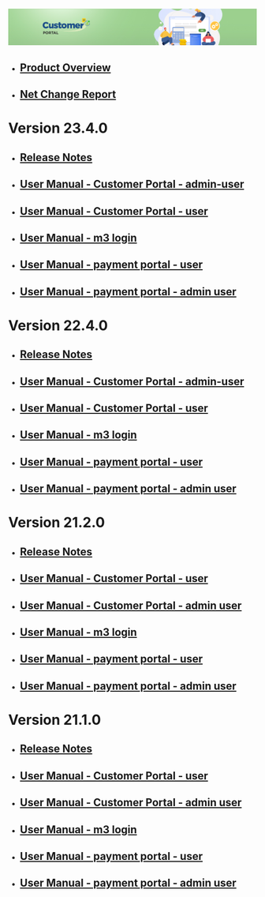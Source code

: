 ![LeanSwift Customer Portal](/Customerportal/src/images/customer-portal/front-end-user/CP_banner.jpg)

- ## [Product Overview](customer-portal/21.1.0/overview-customer-portal.md)

- ## [Net Change Report](net-change-report.md)

# Version 23.4.0

- ## [Release Notes](customer-portal/23.4.0/release-notes-customer-portal.md)

- ## [User Manual - Customer Portal - admin-user](customer-portal/23.4.0/usermanual-customerportal-admin-user.md)

- ## [User Manual - Customer Portal - user](customer-portal/23.4.0/usermanual-customerportal-user.md)

- ## [User Manual - m3 login](add-ons/m3-login/usermanual-m3-login-23.4.0.md)

- ## [User Manual - payment portal - user](add-ons/payment-portal/usermanual-paymentportal-23.4.0-user.md)

- ## [User Manual -  payment portal - admin user](add-ons/payment-portal/usermanual-paymentportal-23.4.0-admin-user.md)

# Version 22.4.0 

- ## [Release Notes](customer-portal/22.4.0/release-notes-customer-portal.md)

- ## [User Manual - Customer Portal - admin-user](customer-portal/22.4.0/usermanual-customerportal-admin-user.md)

- ## [User Manual - Customer Portal - user](customer-portal/22.4.0/usermanual-customerportal-user.md)

- ## [User Manual - m3 login](add-ons/m3-login/usermanual-m3-login-22.4.0.md)

- ## [User Manual - payment portal - user](add-ons/payment-portal/usermanual-paymentportal-22.4.0-user.md)

- ## [User Manual -  payment portal - admin user](add-ons/payment-portal/usermanual-paymentportal-22.4.0-admin-user.md)


# Version 21.2.0

- ## [Release Notes](customer-portal/21.2.0/release-notes-customer-portal.md)

- ## [User Manual - Customer Portal - user](customer-portal/21.2.0/usermanual-customerportal-user.md)

- ## [User Manual - Customer Portal - admin user](customer-portal/21.2.0/usermanual-customerportal-admin-user.md)

- ## [User Manual - m3 login](add-ons/m3-login/usermanual-m3-login.md)

- ## [User Manual - payment portal - user](add-ons/payment-portal/usermanual-paymentportal-user.md)

- ## [User Manual - payment portal - admin user](add-ons/payment-portal/usermanual-paymentportal-admin-user.md)



# Version 21.1.0

- ## [Release Notes](customer-portal/21.1.0/release-notes-customer-portal.md)

- ## [User Manual - Customer Portal - user](customer-portal/21.1.0/usermanual-customerportal-user.md)

- ## [User Manual - Customer Portal - admin user](customer-portal/21.1.0/usermanual-customerportal-admin-user.md)

- ## [User Manual - m3 login](add-ons/m3-login/usermanual-m3-login.md)

- ## [User Manual - payment portal - user](add-ons/payment-portal/usermanual-paymentportal-user.md)

- ## [User Manual - payment portal - admin user](add-ons/payment-portal/usermanual-paymentportal-admin-user.md)


